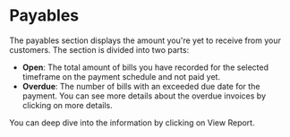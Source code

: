 Payables
=========

The payables section displays the amount you're yet to receive from your customers. The section is divided into two parts:

- **Open**: The total amount of bills you have recorded for the selected timeframe on the payment schedule and not paid yet.
- **Overdue**: The number of bills with an exceeded due date for the payment. You can see more details about the overdue invoices by clicking on more details.

You can deep dive into the information by clicking on View Report.
